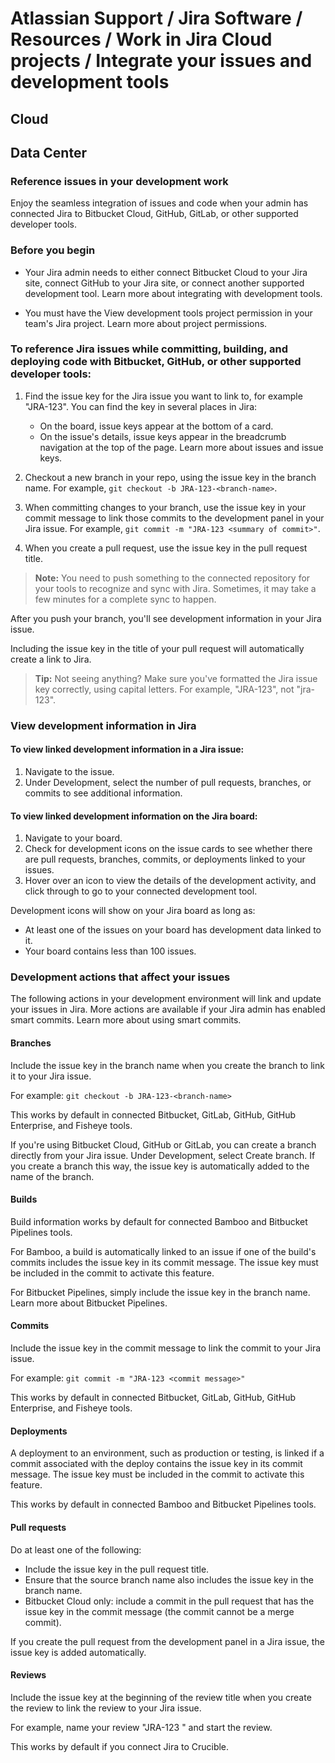 # Atlassian Support / Jira Software / Resources / Work in Jira Cloud projects / Integrate your issues and development tools

## Cloud

## Data Center
### Reference issues in your development work

Enjoy the seamless integration of issues and code when your admin has connected Jira to Bitbucket Cloud, GitHub, GitLab, or other supported developer tools.

### Before you begin

- Your Jira admin needs to either connect Bitbucket Cloud to your Jira site, connect GitHub to your Jira site, or connect another supported development tool. Learn more about integrating with development tools.

- You must have the View development tools project permission in your team's Jira project. Learn more about project permissions.

### To reference Jira issues while committing, building, and deploying code with Bitbucket, GitHub, or other supported developer tools:

1. Find the issue key for the Jira issue you want to link to, for example "JRA-123". You can find the key in several places in Jira:
   - On the board, issue keys appear at the bottom of a card.
   - On the issue's details, issue keys appear in the breadcrumb navigation at the top of the page.
   Learn more about issues and issue keys.

2. Checkout a new branch in your repo, using the issue key in the branch name. For example, `git checkout -b JRA-123-<branch-name>`.

3. When committing changes to your branch, use the issue key in your commit message to link those commits to the development panel in your Jira issue. For example, `git commit -m "JRA-123 <summary of commit>"`.

4. When you create a pull request, use the issue key in the pull request title.

> **Note:** You need to push something to the connected repository for your tools to recognize and sync with Jira. Sometimes, it may take a few minutes for a complete sync to happen.

After you push your branch, you'll see development information in your Jira issue.

Including the issue key in the title of your pull request will automatically create a link to Jira.

> **Tip:** Not seeing anything? Make sure you've formatted the Jira issue key correctly, using capital letters. For example, "JRA-123", not "jra-123".

### View development information in Jira

#### To view linked development information in a Jira issue:

1. Navigate to the issue.
2. Under Development, select the number of pull requests, branches, or commits to see additional information.

#### To view linked development information on the Jira board:

1. Navigate to your board.
2. Check for development icons on the issue cards to see whether there are pull requests, branches, commits, or deployments linked to your issues.
3. Hover over an icon to view the details of the development activity, and click through to go to your connected development tool.

Development icons will show on your Jira board as long as:
- At least one of the issues on your board has development data linked to it.
- Your board contains less than 100 issues.

### Development actions that affect your issues
The following actions in your development environment will link and update your issues in Jira. More actions are available if your Jira admin has enabled smart commits. Learn more about using smart commits.

#### Branches

Include the issue key in the branch name when you create the branch to link it to your Jira issue.

For example: `git checkout -b JRA-123-<branch-name>`

This works by default in connected Bitbucket, GitLab, GitHub, GitHub Enterprise, and Fisheye tools.

If you're using Bitbucket Cloud, GitHub or GitLab, you can create a branch directly from your Jira issue. Under Development, select Create branch. If you create a branch this way, the issue key is automatically added to the name of the branch.

#### Builds

Build information works by default for connected Bamboo and Bitbucket Pipelines tools.

For Bamboo, a build is automatically linked to an issue if one of the build's commits includes the issue key in its commit message. The issue key must be included in the commit to activate this feature.

For Bitbucket Pipelines, simply include the issue key in the branch name. Learn more about Bitbucket Pipelines.

#### Commits

Include the issue key in the commit message to link the commit to your Jira issue.

For example: `git commit -m "JRA-123 <commit message>"`

This works by default in connected Bitbucket, GitLab, GitHub, GitHub Enterprise, and Fisheye tools.

#### Deployments

A deployment to an environment, such as production or testing, is linked if a commit associated with the deploy contains the issue key in its commit message. The issue key must be included in the commit to activate this feature.

This works by default in connected Bamboo and Bitbucket Pipelines tools.

#### Pull requests

Do at least one of the following:

- Include the issue key in the pull request title.
- Ensure that the source branch name also includes the issue key in the branch name.
- Bitbucket Cloud only: include a commit in the pull request that has the issue key in the commit message (the commit cannot be a merge commit).

If you create the pull request from the development panel in a Jira issue, the issue key is added automatically.

#### Reviews

Include the issue key at the beginning of the review title when you create the review to link the review to your Jira issue.

For example, name your review "JRA-123 <review summary>" and start the review.

This works by default if you connect Jira to Crucible.
